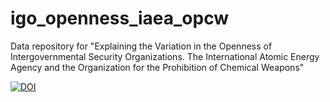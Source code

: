 # igo_openness_iaea_opcw
Data repository for "Explaining the Variation in the Openness of Intergovernmental Security Organizations. The International Atomic Energy Agency and the Organization for the Prohibition of Chemical Weapons"

[![DOI](https://zenodo.org/badge/18422/tobiasweise/igo_openness_iaea_opcw.svg)](https://zenodo.org/badge/latestdoi/18422/tobiasweise/igo_openness_iaea_opcw)
